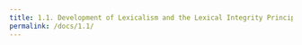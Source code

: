 ```yaml
---
title: 1.1. Development of Lexicalism and the Lexical Integrity Principle
permalink: /docs/1.1/
---
```

